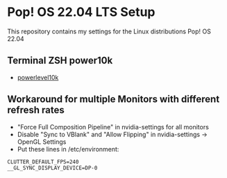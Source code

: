 # Pop! OS 22.04 LTS Setup
This repository contains my settings for the Linux distributions Pop! OS 22.04

## Terminal ZSH power10k
- [powerlevel10k](https://github.com/romkatv/powerlevel10k)

## Workaround for multiple Monitors with different refresh rates 
- "Force Full Composition Pipeline" in nvidia-settings for all monitors
- Disable "Sync to VBlank" and "Allow Flipping" in nvidia-settings -> OpenGL Settings
- Put these lines in /etc/environment:
```
CLUTTER_DEFAULT_FPS=240   
__GL_SYNC_DISPLAY_DEVICE=DP-0
```
